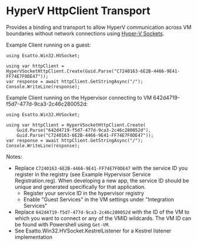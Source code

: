 ﻿# HyperV HttpClient Transport

Provides a binding and transport to allow HyperV communication across VM boundaries without network connections using [Hyper-V Sockets](https://docs.microsoft.com/en-us/virtualization/hyper-v-on-windows/user-guide/make-integration-service#register-a-new-application).

Example Client running on a guest:

    using Esatto.Win32.HVSocket;

    using var httpClient = HyperVSocketHttpClient.Create(Guid.Parse("C7240163-6E2B-4466-9E41-FF74E7F0DE47"));
    var response = await httpClient.GetStringAsync("/");
    Console.WriteLine(response);
	
Example Client running on the Hypervisor connecting to VM 642d4719-f5d7-477d-9ca3-2c46c280052d:

    using Esatto.Win32.HVSocket;

    using var httpClient = HyperVSocketHttpClient.Create(
        Guid.Parse("642d4719-f5d7-477d-9ca3-2c46c280052d"),
        Guid.Parse("C7240163-6E2B-4466-9E41-FF74E7F0DE47"));
    var response = await httpClient.GetStringAsync("/");
    Console.WriteLine(response);
	
Notes:

 - Replace `C7240163-6E2B-4466-9E41-FF74E7F0DE47` with the service ID you register in the registry (see Example Hypervisor Service Registration.reg).  When developing a new app, the service ID should be unique and generated specifically for that application.
   - Register your service ID in the hypervisor registry
   - Enable "Guest Services" in the VM settings under "Integration Services"
 - Replace `642d4719-f5d7-477d-9ca3-2c46c280052d` with the ID of the VM to which you want to connect or any of the VMID wildcards.  The VM ID can be found with Powershell using `Get-VM`.
 - See Esatto.Win32.HVSocket.KestrelListener for a Kestrel listener implementation
